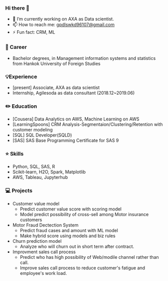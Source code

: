 ### Hi there 👋

<!--
**LOOKatKimhyein/LOOKatKimhyein** is a ✨ _special_ ✨ repository because its `README.md` (this file) appears on your GitHub profile.

Here are some ideas to get you started:

- 🔭 I’m currently working on 
- 🌱 I’m currently learning 
- 👯 I’m looking to collaborate on ...
- 🤔 I’m looking for help with ...
- 💬 Ask me about ...
- 📫 How to reach me: ...
- 😄 Pronouns: ...
- ⚡ Fun fact: ...
# Project Title

One Paragraph of project description goes here


## Built With

* [Dropwizard](http://www.dropwizard.io/1.0.2/docs/) - The web framework used
* [Maven](https://maven.apache.org/) - Dependency Management
* [ROME](https://rometools.github.io/rome/) - Used to generate RSS Feeds

## Contributing

Please read [CONTRIBUTING.md](https://gist.github.com/PurpleBooth/b24679402957c63ec426) for details on our code of conduct, and the process for submitting pull requests to us.

## Versioning

We use [SemVer](http://semver.org/) for versioning. For the versions available, see the [tags on this repository](https://github.com/your/project/tags). 


```
Give examples
```
-->
- 🔭 I’m currently working on AXA as Data scientist.
- 📫 How to reach me: gpdlswkd96107@gmail.com
- ⚡ Fun fact: CRM, ML


### :blue_book:  Career

- Bachelor degrees, in Management information systems and statistics from Hankok University of Foreign Studies

### :bulb:Experience
- [present] Associate, AXA as data scientist
- Internship, Agilesoda as data consultant
(2018.12~2019.06)


### :pencil2: Education

- [Cousera] Data Analytics on AWS, Machine Learning on AWS
- [LearningSpoons] CRM Analysis-Segmentaion/Clustering/Retention with customer modeling
- [SQL] SQL Developer(SQLD)
- [SAS] SAS Base Programming Certificate for SAS 9


###  :star: Skills
- Python, SQL, SAS, R
- Scikit-learn, H2O, Spark, Matplotlib
- AWS, Tableau, Jupyterhub

### :computer: Projects
- Customer value model
  * Predict customer value score with scoring model
  * Model predict possibility of cross-sell among Motor insurance customers
- Motor Fraud Dectection System
  * Predict fraud cases and amount with ML model
  * Make hybrid score using models and biz rules
- Churn prediction model
  * Analyze who will churn out in short term after contract.
- Improvment sales call process
  * Predict who has high possibility of Web/modile channel rather than call.
  * Improve sales call process to reduce customer's fatigue and employee's work load.
  
 

